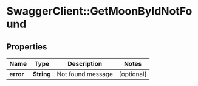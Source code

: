 # SwaggerClient::GetMoonByIdNotFound

## Properties
Name | Type | Description | Notes
------------ | ------------- | ------------- | -------------
**error** | **String** | Not found message | [optional] 


